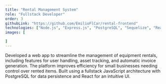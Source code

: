 ```yaml
---
title: "Rental Management System"
role: "Fullstack Developer"
order: 3
githubLink: "https://github.com/EmilioFlCar/rental-frontend"
technologies: ["Node.js", "Express.js", "PostgreSQL", "Sequelize", "React.js", "Redux", "Material-UI", "jsPDF"]
images: [

]
---
```


Developed a web app to streamline the management of equipment rentals, including features for user handling, asset tracking, and automatic invoice generation. The platform improves efficiency for small businesses needing control over rented items. Built using a fullstack JavaScript architecture with PostgreSQL for data persistence and React for an intuitive UI.
